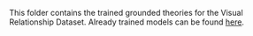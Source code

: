 This folder contains the trained grounded theories for the Visual Relationship Dataset. Already trained models can be found [here](https://drive.google.com/drive/u/0/folders/1MuJ2WSMkWt4a6XO94JDxqZ1ne89bBBdN).
